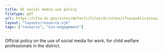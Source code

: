 ```yaml
---
title: DC social media use policy
filetype: pdf
url: https://cfsa.dc.gov/sites/default/files/dc/sites/cfsa/publication/attachments/Program_Policy_Appropriate_Use_Social_Media_FINAL_0.pdf
layout: "layouts/resource.njk"
tags: ["resource", "kin-engagement"]
---
```


Official policy on the use of social media for work, for child welfare professionals in the district.